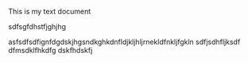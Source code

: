 This is my text document

sdfsgfdhstfjghjhg

asfsdfsdfignfdgdskjhgsndkghkdnfldjkljhljrnekldfnkljfgkln
sdfjsdhfljksdf
dfmsdklfhkdfg
dskfhdskfj
